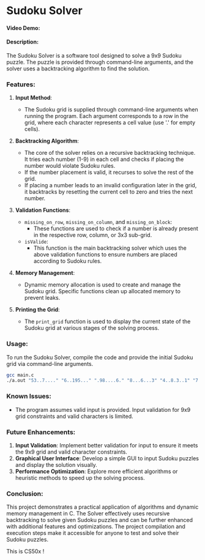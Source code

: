 # Sudoku Solver
#### Video Demo:
#### Description:

The Sudoku Solver is a software tool designed to solve a 9x9 Sudoku puzzle. The puzzle is provided through command-line arguments, and the solver uses a backtracking algorithm to find the solution.

### Features:

1. **Input Method**:
    - The Sudoku grid is supplied through command-line arguments when running the program. Each argument corresponds to a row in the grid, where each character represents a cell value (use '.' for empty cells).

2. **Backtracking Algorithm**:
    - The core of the solver relies on a recursive backtracking technique. It tries each number (1-9) in each cell and checks if placing the number would violate Sudoku rules.
    - If the number placement is valid, it recurses to solve the rest of the grid.
    - If placing a number leads to an invalid configuration later in the grid, it backtracks by resetting the current cell to zero and tries the next number.

3. **Validation Functions**:
    - `missing_on_row`, `missing_on_column`, and `missing_on_block`:
        - These functions are used to check if a number is already present in the respective row, column, or 3x3 sub-grid.
    - `isValide`:
        - This function is the main backtracking solver which uses the above validation functions to ensure numbers are placed according to Sudoku rules.

4. **Memory Management**:
    - Dynamic memory allocation is used to create and manage the Sudoku grid. Specific functions clean up allocated memory to prevent leaks.

5. **Printing the Grid**:
    - The `print_grid` function is used to display the current state of the Sudoku grid at various stages of the solving process.

### Usage:

To run the Sudoku Solver, compile the code and provide the initial Sudoku grid via command-line arguments.

```sh
gcc main.c
./a.out "53..7...." "6..195..." ".98....6." "8...6...3" "4..8.3..1" "7...2...6" ".6....28." "...419..5" "....8..79"
```

### Known Issues:
- The program assumes valid input is provided. Input validation for 9x9 grid constraints and valid characters is limited.

### Future Enhancements:
1. **Input Validation**: Implement better validation for input to ensure it meets the 9x9 grid and valid character constraints.
2. **Graphical User Interface**: Develop a simple GUI to input Sudoku puzzles and display the solution visually.
3. **Performance Optimization**: Explore more efficient algorithms or heuristic methods to speed up the solving process.

### Conclusion:

This project demonstrates a practical application of algorithms and dynamic memory management in C. The Solver effectively uses recursive backtracking to solve given Sudoku puzzles and can be further enhanced with additional features and optimizations. The project compilation and execution steps make it accessible for anyone to test and solve their Sudoku puzzles.


This is CS50x !
